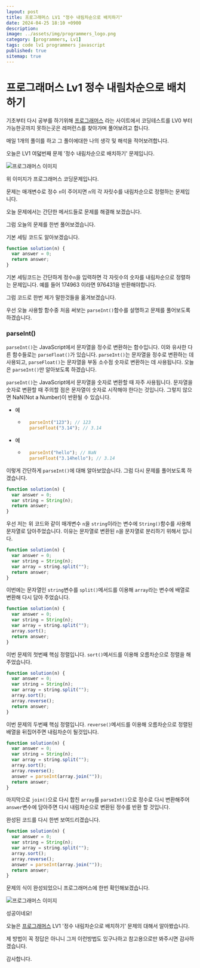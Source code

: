 ```yaml
---
layout: post
title: 프로그래머스 LV1 "정수 내림차순으로 배치하기"
date: 2024-04-25 18:10 +0900
description: 
image: ../assets/img/programmers_logo.png
category: [programmers, Lv1]
tags: code lv1 programmers javascript
published: true
sitemap: true
---
```


# 프로그래머스 Lv1 정수 내림차순으로 배치하기

  기초부터 다시 공부를 하기위해 [프로그래머스](https://programmers.co.kr/) 라는 사이트에서
  코딩테스트를 LV0 부터 가능한곳까지 못하는곳은 레퍼런스를 찾아가며 풀어보려고 합니다.
  
  매일 1개의 풀이를 하고 그 풀이에대한 나의 생각 및 해석을 적어보려합니다.

  오늘은 LV1 여덟번째 문제 '정수 내림차순으로 배치하기' 문제입니다.

  ![프로그래머스 이미지](https://spearboy.github.io/assets/img/정수내림차순으로배치하기_01.png)

  위 이미지가 프로그래머스 코딩문제입니다.
  
  문제는 매개변수로 정수 `n`이 주어지면 `n`의 각 자릿수를 내림차순으로 정렬하는 문제입니다.

  오늘 문제에서는 간단한 메서드들로 문제를 해결해 보겠습니다.

  그럼 오늘의 문제를 한번 풀어보겠습니다.

  기본 세팅 코드도 알아보겠습니다.
  
```javascript
function solution(n) {
  var answer = 0;
  return answer;
}
```

기본 세팅코드는 간단하게 정수`n`을 입력하면 각 자릿수의 숫자를 내림차순으로 정렬하는 문제입니다. 예를 들어 174963 이라면 976431을 반환해야합니다.

그럼 코드로 한번 제가 말한것들을 옮겨보겠습니다.

우선 오늘 사용할 함수중 처음 써보는 `parseInt()`함수를 설명하고 문제를 풀어보도록 하겠습니다.

### parseInt()
`parseInt()`는 JavaScript에서 문자열을 정수로 변환하는 함수입니다. 이와 유사한 다른 함수들로는 `parseFloat()`가 있습니다. `parseInt()`는 문자열을 정수로 변환하는 데 사용되고, `parseFloat()`는 문자열을 부동 소수점 숫자로 변환하는 데 사용됩니다. 오늘은 `parseInt()`만 알아보도록 하겠습니다.

`parseInt()`는 JavaScript에서 문자열을 숫자로 변환할 때 자주 사용됩니다. 문자열을 숫자로 변환할 때 주의할 점은 문자열이 숫자로 시작해야 한다는 것입니다. 그렇지 않으면 NaN(Not a Number)이 반환될 수 있습니다.
+ 예
  + ```javascript
      parseInt("123"); // 123
      parseFloat("3.14"); // 3.14
    ```
+ 예
  + ```javascript
      parseInt("hello"); // NaN
      parseFloat("3.14hello"); // 3.14
    ```

이렇게 간단하게 `parseInt()`에 대해 알아보았습니다. 그럼 다시 문제를 풀어보도록 하겠습니다.

```javascript
function solution(n) {
  var answer = 0;
  var string = String(n);
  return answer;
}
```

우선 저는 위 코드와 같이 매개변수 `n`을 `string`이라는 변수에 `String()`함수를 사용해 문자열로 담아주었습니다. 이유는 문자열로 변환된 `n`을 문자열로 분리하기 위해서 입니다.

```javascript
function solution(n) {
  var answer = 0;
  var string = String(n);
  var array = string.split("");
  return answer;
}
```

이번에는 문자열인 `string`변수를 `split()`메서드를 이용해 `array`라는 변수에 배열로 변환해 다시 담아 주었습니다.

```javascript
function solution(n) {
  var answer = 0;
  var string = String(n);
  var array = string.split("");
  array.sort();
  return answer;
}
```

이번 문제의 첫번째 핵심 정렬입니다. `sort()`메서드를 이용해 오름차순으로 정렬을 해주었습니다.

```javascript
function solution(n) {
  var answer = 0;
  var string = String(n);
  var array = string.split("");
  array.sort();
  array.reverse();
  return answer;
}
```

이번 문제의 두번째 핵심 정렬입니다. `reverse()`메서드를 이용해 오름차순으로 정렬된 배열을 뒤집어주면 내림차순이 될것입니다.

```javascript
function solution(n) {
  var answer = 0;
  var string = String(n);
  var array = string.split("");
  array.sort();
  array.reverse();
  answer = parseInt(array.join(""));
  return answer;
}
```

마지막으로 `join()`으로 다시 합친 `array`를 `parseInt()`으로 정수로 다시 변환해주어 `answer`변수에 담아주면 다시 내림차순으로 변환된 정수를 반환 할 것입니다. 

완성된 코드를 다시 한번 보여드리겠습니다.

```javascript
function solution(n) {
  var answer = 0;
  var string = String(n);
  var array = string.split("");
  array.sort();
  array.reverse();
  answer = parseInt(array.join(""));
  return answer;
}
```

문제의 식이 완성되었으니 프로그래머스에 한번 확인해보겠습니다.

![프로그래머스 이미지](https://spearboy.github.io/assets/img/정수내림차순으로배치하기_02.png)

성공이네요!

오늘은 [프로그래머스](https://programmers.co.kr/) LV1 '정수 내림차순으로 배치하기' 문제의 대해서 알아봤습니다.

제 방법이 꼭 정답은 아니니 그저 이런방법도 있구나하고 참고용으로만 봐주시면 감사하겠습니다.

감사합니다.